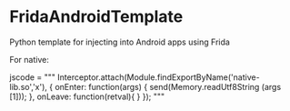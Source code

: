 # FridaAndroidTemplate
Python template for injecting into Android apps using Frida

For native:

jscode = """
Interceptor.attach(Module.findExportByName('native-lib.so','x'), {
    onEnter: function(args) {
        send(Memory.readUtf8String (args [1]));
    },
    onLeave: function(retval){
    }
});
"""
